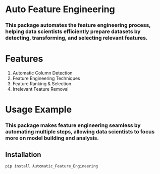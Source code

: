 # Auto Feature Engineering

<!-- AutoML Feature Engineering Package -->
### This package automates the feature engineering process, helping data scientists efficiently prepare datasets by detecting, transforming,    and selecting relevant features.

# Features
 1. Automatic Column Detection
 2. Feature Engineering Techniques
 3. Feature Ranking & Selection
 4. Irrelevant Feature Removal

# Usage Example
### This package makes feature engineering seamless by automating multiple steps, allowing data scientists to focus more on model building and analysis.

## Installation
```bash
pip install Automatic_Feature_Engineering
